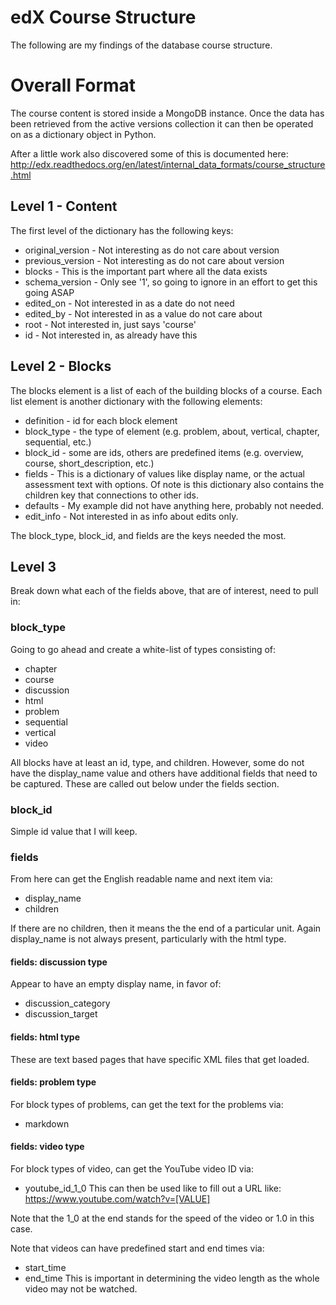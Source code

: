 # edX Course Structure
The following are my findings of the database course structure.

# Overall Format
The course content is stored inside a MongoDB instance. Once the data has been retrieved from the
active versions collection it can then be operated on as a dictionary object in Python.

After a little work also discovered some of this is documented here:
http://edx.readthedocs.org/en/latest/internal_data_formats/course_structure.html

## Level 1 - Content
The first level of the dictionary has the following keys:

* original_version - Not interesting as do not care about version
* previous_version - Not interesting as do not care about version
* blocks - This is the important part where all the data exists
* schema_version - Only see '1', so going to ignore in an effort to get this going ASAP
* edited_on - Not interested in as a date do not need
* edited_by - Not interested in as a value do not care about
* root - Not interested in, just says 'course'
* id - Not interested in, as already have this

## Level 2 - Blocks
The blocks element is a list of each of the building blocks of a course. Each list element is
another dictionary with the following elements:

* definition - id for each block element
* block_type - the type of element (e.g. problem, about, vertical, chapter, sequential, etc.)
* block_id - some are ids, others are predefined items (e.g. overview, course, short_description,
    etc.)
* fields - This is a dictionary of values like display name, or the actual assessment text with
options. Of note is this dictionary also contains the children key that connections to other ids.
* defaults - My example did not have anything here, probably not needed.
* edit_info - Not interested in as info about edits only.

The block_type, block_id, and fields are the keys needed the most.

## Level 3
Break down what each of the fields above, that are of interest, need to pull in:

### block_type
Going to go ahead and create a white-list of types consisting of:
* chapter
* course
* discussion
* html
* problem
* sequential
* vertical
* video

All blocks have at least an id, type, and children. However, some do not have the display_name
value and others have additional fields that need to be captured. These are called out below under
the fields section.

### block_id
Simple id value that I will keep.

### fields
From here can get the English readable name and next item via:
* display_name
* children

If there are no children, then it means the the end of a particular unit. Again display_name is not
always present, particularly with the html type.

#### fields: discussion type
Appear to have an empty display name, in favor of:
* discussion_category
* discussion_target

#### fields: html type
These are text based pages that have specific XML files that get loaded.

#### fields: problem type
For block types of problems, can get the text for the problems via:
* markdown

#### fields: video type
For block types of video, can get the YouTube video ID via:
* youtube_id_1_0
This can then be used like to fill out a URL like:
https://www.youtube.com/watch?v=[VALUE]

Note that the 1_0 at the end stands for the speed of the video or 1.0 in this case.

Note that videos can have predefined start and end times via:
* start_time
* end_time
This is important in determining the video length as the whole video may not be watched.
